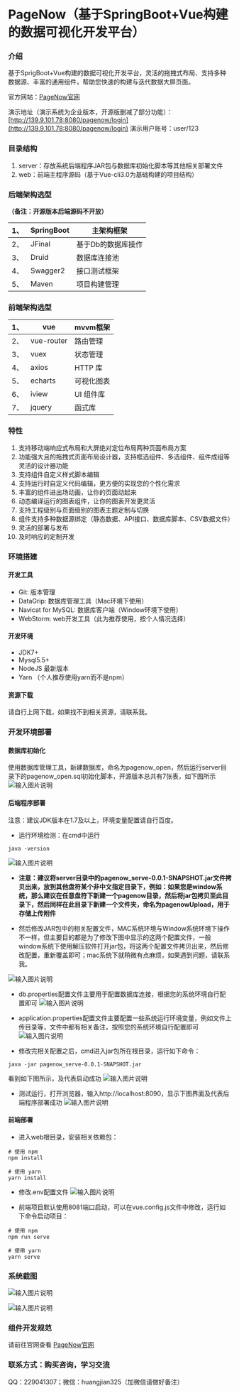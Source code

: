 # PageNow（基于SpringBoot+Vue构建的数据可视化开发平台）

### 介绍
基于SprigBoot+Vue构建的数据可视化开发平台，灵活的拖拽式布局、支持多种数据源、丰富的通用组件，帮助您快速的构建与迭代数据大屏页面。

官方网站：[PageNow官网](http://118.178.226.141/)

演示地址（演示系统为企业版本，开源版删减了部分功能）：[http://139.9.101.78:8080/pagenow/login](http://139.9.101.78:8080/pagenow/login) 演示用户账号：user/123

### 目录结构
1. server：存放系统后端程序JAR包与数据库初始化脚本等其他相关部署文件
2. web：前端主程序源码（基于Vue-cli3.0为基础构建的项目结构）

### 后端架构选型
 **（备注：开源版本后端源码不开放）** 

| 1、 | SpringBoot | 主架构框架         |
| --- | ---------- | ------------------ |
| 2、 | JFinal     | 基于Db的数据库操作 |
| 3、 | Druid      | 数据库连接池       |
| 4、 | Swagger2   | 接口测试框架       |
| 5、 | Maven      | 项目构建管理       |


### 前端架构选型
| 1、 | vue        | mvvm框架   |
| --- | ---------- | ---------- |
| 2、 | vue-router | 路由管理   |
| 3、 | vuex       | 状态管理   |
| 4、 | axios      | HTTP 库    |
| 5、 | echarts    | 可视化图表 |
| 6、 | iview      | UI 组件库  |
| 7、 | jquery     | 函式库     |

### 特性

1.  支持移动端响应式布局和大屏绝对定位布局两种页面布局方案
2.  功能强大且的拖拽式页面布局设计器，支持框选组件、多选组件、组件成组等灵活的设计器功能
3.  支持组件自定义样式脚本编辑
4.  支持运行时自定义代码编辑，更方便的实现您的个性化需求
5.  丰富的组件进出场动画，让你的页面动起来
6.  动态编译运行的图表组件，让你的图表开发更灵活
7.  支持工程级别与页面级别的图表主题定制与切换
8.  组件支持多种数据源绑定（静态数据、API接口、数据库脚本、CSV数据文件）
9.  灵活的部署与发布
10. 及时响应的定制开发

### 环境搭建

#### 开发工具
- Git: 版本管理
- DataGrip: 数据库管理工具（Mac环境下使用）
- Navicat for MySQL: 数据库客户端（Window环境下使用）
- WebStorm: web开发工具（此为推荐使用，按个人情况选择）

#### 开发环境
- JDK7+
- Mysql5.5+
- NodeJS 最新版本
- Yarn （个人推荐使用yarn而不是npm）

#### 资源下载
请自行上网下载，如果找不到相关资源，请联系我。

### 开发环境部署

#### 数据库初始化
使用数据库管理工具，新建数据库，命名为pagenow_open，然后运行server目录下的pagenow_open.sql初始化脚本，开源版本总共有7张表，如下图所示
![输入图片说明](https://images.gitee.com/uploads/images/2020/0227/213717_ead06d7e_145187.png "WX20200227-213629@2x.png")

#### 后端程序部署

注意：建议JDK版本在1.7及以上，环境变量配置请自行百度。

- 运行环境检测：在cmd中运行

```
java -version
```

![输入图片说明](https://images.gitee.com/uploads/images/2019/0910/103618_e5d86616_145187.png "java-version.png")

-  **注意：建议将server目录中的pagenow_serve-0.0.1-SNAPSHOT.jar文件拷贝出来，放到其他盘符某个非中文指定目录下，例如：如果您是window系统，那么建议在任意盘符下新建一个pagenow目录，然后将jar包拷贝至此目录下，然后同样在此目录下新建一个文件夹，命名为pagenowUpload，用于存储上传附件** 

- 然后修改JAR包中的相关配置文件，MAC系统环境与Window系统环境下操作不一样，但主要目的都是为了修改下图中显示的这两个配置文件，一般window系统下使用解压软件打开jar包，将这两个配置文件拷贝出来，然后修改配置，重新覆盖即可；mac系统下就稍微有点麻烦，如果遇到问题，请联系我。

![输入图片说明](https://images.gitee.com/uploads/images/2020/0227/212214_fc8cd52b_145187.png "WX20200227-212053@2x.png")

- db.properties配置文件主要用于配置数据库连接，根据您的系统环境自行配置即可
![输入图片说明](https://images.gitee.com/uploads/images/2020/0227/213040_03f352e9_145187.png "WX20200227-212347@2x.png")

- application.properties配置文件主要配置一些系统运行环境变量，例如文件上传目录等，文件中都有相关备注，按照您的系统环境自行配置即可
![输入图片说明](https://images.gitee.com/uploads/images/2020/0227/213144_2abef145_145187.png "WX20200227-212425@2x.png")

- 修改完相关配置之后，cmd进入jar包所在根目录，运行如下命令：

```
java -jar pagenow_serve-0.0.1-SNAPSHOT.jar
```
看到如下图所示，及代表启动成功
![输入图片说明](https://images.gitee.com/uploads/images/2020/0227/213857_c4998b93_145187.png "WX20200227-213841@2x.png")

- 测试运行，打开浏览器，输入http://localhost:8090，显示下图界面及代表后端程序部署成功
![输入图片说明](https://images.gitee.com/uploads/images/2020/0227/214015_393d126b_145187.png "WX20200227-213944@2x.png")


#### 前端部署

- 进入web根目录，安装相关依赖包：

```
# 使用 npm    
npm install

# 使用 yarn    
yarn install
```

- 修改.env配置文件
![输入图片说明](https://images.gitee.com/uploads/images/2020/0227/214351_88f473d4_145187.png "WX20200227-214337@2x.png")

- 前端项目默认使用8081端口启动，可以在vue.config.js文件中修改，运行如下命令启动项目：

```
# 使用 npm    
npm run serve

# 使用 yarn    
yarn serve
```

### 系统截图

![输入图片说明](https://images.gitee.com/uploads/images/2020/0227/214910_6a41159c_145187.png "WX20200227-134232@2x.png")

![输入图片说明](https://images.gitee.com/uploads/images/2020/0227/214919_a3a1b401_145187.png "WX20200227-134746@2x.png")

### 组件开发规范

请前往官网查看 [PageNow官网](http://116.62.12.155:8080/)

### 联系方式：购买咨询，学习交流

QQ：229041307；微信：huangjian325（加微信请做好备注）




